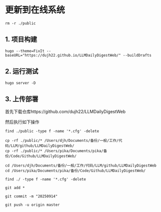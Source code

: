 # 更新到在线系统

```
rm -r ./public
```

## 1. 项目构建

```
hugo --theme=FixIt --baseURL="https://dujh22.github.io/LLMDailyDigestWeb/" --buildDrafts
```

## 2. 运行测试

```text
hugo server -D
```

## 3. 上传部署

首先下载仓库https://github.com/dujh22/LLMDailyDigestWeb

然后执行如下操作

```
find ./public -type f -name '*.cfg' -delete

cp -rf ./public/* /Users/djh/Documents/备份/一般/工作/代码/LLM/github/LLMDailyDigestWeb/
cp -rf ./public/* /Users/pika/Documents/pika/备份/Code/Github/LLMDailyDigestWeb/

cd /Users/djh/Documents/备份/一般/工作/代码/LLM/github/LLMDailyDigestWeb
cd /Users/pika/Documents/pika/备份/Code/Github/LLMDailyDigestWeb/

find ./ -type f -name '*.cfg' -delete

git add *

git commit -m "20250914"

git push -u origin master
```

